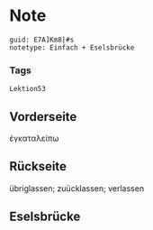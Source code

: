 # Note
```
guid: E7A]Km8|#s
notetype: Einfach + Eselsbrücke
```

### Tags
```
Lektion53
```

## Vorderseite
ἐγκαταλείπω

## Rückseite
übriglassen;
zuücklassen;
verlassen

## Eselsbrücke

